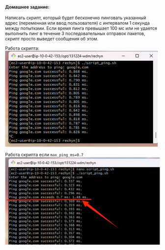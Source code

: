 #### Домашнее задание:

Написать скрипт, который будет бесконечно пинговать указанный адрес (переменная или ввод пользователя) с интервалом 1 секунда между попытками. Если время пинга превышает 100 мс или не удается выполнить пинг в течение 3 последовательных отправок пакетов, скрипт просто выведет сообщения об этом.


Работа скрипта:
![скриншот](images/img1.png)

Работа скрипта если `max_ping_ms=0.7`
![скриншот](images/img2.png)